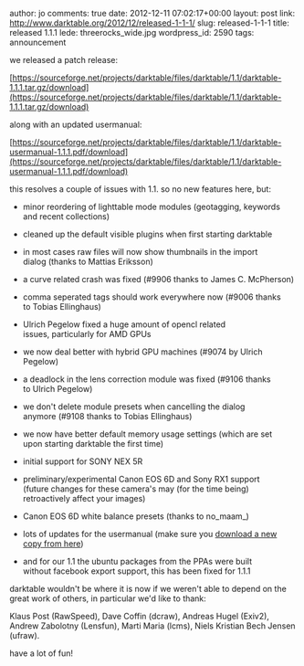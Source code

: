 author: jo
comments: true
date: 2012-12-11 07:02:17+00:00
layout: post
link: http://www.darktable.org/2012/12/released-1-1-1/
slug: released-1-1-1
title: released 1.1.1
lede: threerocks_wide.jpg
wordpress_id: 2590
tags: announcement

we released a patch release:

[https://sourceforge.net/projects/darktable/files/darktable/1.1/darktable-1.1.1.tar.gz/download](https://sourceforge.net/projects/darktable/files/darktable/1.1/darktable-1.1.1.tar.gz/download)

along with an updated usermanual:

[https://sourceforge.net/projects/darktable/files/darktable/1.1/darktable-usermanual-1.1.1.pdf/download](https://sourceforge.net/projects/darktable/files/darktable/1.1/darktable-usermanual-1.1.1.pdf/download)

this resolves a couple of issues with 1.1. so no new features here, but:



	
  * minor reordering of lighttable mode modules (geotagging, keywords and recent collections)

	
  * cleaned up the default visible plugins when first starting darktable

	
  * in most cases raw files will now show thumbnails in the import dialog (thanks to Mattias Eriksson)

	
  * a curve related crash was fixed (#9906 thanks to James C. McPherson)

	
  * comma seperated tags should work everywhere now (#9006 thanks to Tobias Ellinghaus)

	
  * Ulrich Pegelow fixed a huge amount of opencl related issues, particularly for AMD GPUs

	
  * we now deal better with hybrid GPU machines (#9074 by Ulrich Pegelow)

	
  * a deadlock in the lens correction module was fixed (#9106 thanks to Ulrich Pegelow)

	
  * we don't delete module presets when cancelling the dialog anymore (#9108 thanks to Tobias Ellinghaus)

	
  * we now have better default memory usage settings (which are set upon starting darktable the first time)

	
  * initial support for SONY NEX 5R

	
  * preliminary/experimental Canon EOS 6D and Sony RX1 support (future changes for these camera's may (for the time being) retroactively affect your images)

	
  * Canon EOS 6D white balance presets (thanks to no_maam_)

	
  * lots of updates for the usermanual (make sure you [download a new copy from here](https://sourceforge.net/projects/darktable/files/darktable/1.1/darktable-usermanual-1.1.1.pdf/download))

	
  * and for our 1.1 the ubuntu packages from the PPAs were built without facebook export support, this has been fixed for 1.1.1


darktable wouldn't be where it is now if we weren't able to depend on
the great work of others, in particular we'd like to thank:

Klaus Post (RawSpeed), Dave Coffin (dcraw), Andreas Hugel (Exiv2),
Andrew Zabolotny (Lensfun), Marti Maria (lcms), Niels Kristian Bech Jensen (ufraw).

have a lot of fun!


